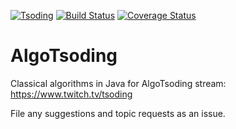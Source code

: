 [![Tsoding](https://img.shields.io/badge/twitch.tv-tsoding-purple?logo=twitch&style=for-the-badge)](https://www.twitch.tv/tsoding)
[![Build Status](https://travis-ci.org/tsoding/algotsoding.svg?branch=master)](https://travis-ci.org/tsoding/algotsoding)
[![Coverage Status](https://coveralls.io/repos/github/tsoding/algotsoding/badge.svg?branch=master)](https://coveralls.io/github/tsoding/algotsoding?branch=master)

# AlgoTsoding #

Classical algorithms in Java for AlgoTsoding stream: https://www.twitch.tv/tsoding

File any suggestions and topic requests as an issue.
